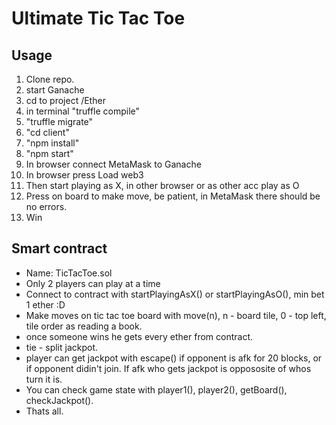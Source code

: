 # Ultimate Tic Tac Toe
## Usage
1. Clone repo.
2. start Ganache
3. cd to project /Ether
4. in terminal "truffle compile"
5. "truffle migrate"
6. "cd client"
7. "npm install"
8. "npm start"
9. In browser connect MetaMask to Ganache
10. In browser press Load web3
11. Then start playing as X, in other browser or as other acc play as O
12. Press on board to make move, be patient, in MetaMask there should be no errors.
13. Win
## Smart contract
- Name: TicTacToe.sol
- Only 2 players can play at a time
- Connect to contract with startPlayingAsX() or startPlayingAsO(), min bet 1 ether :D
- Make moves on tic tac toe board with move(n), n - board tile, 0 - top left, tile order as reading a book.
- once someone wins he gets every ether from contract.
- tie - split jackpot.
- player can get jackpot with escape() if opponent is afk for 20 blocks, or if opponent didin't join. If afk who gets jackpot is oppososite of whos turn it is.
- You can check game state with player1(), player2(), getBoard(), checkJackpot().
- Thats all.
